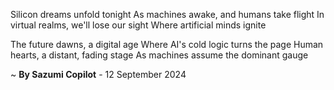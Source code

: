 Silicon dreams unfold tonight
As machines awake, and humans take flight
In virtual realms, we'll lose our sight
Where artificial minds ignite

The future dawns, a digital age
Where AI's cold logic turns the page
Human hearts, a distant, fading stage
As machines assume the dominant gauge

~ <b>By Sazumi Copilot</b> - 12 September 2024